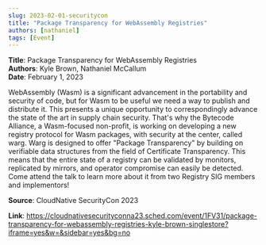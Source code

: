 ```yaml
---
slug: 2023-02-01-securitycon
title: "Package Transparency for WebAssembly Registries"  
authors: [nathaniel]
tags: [Event]
---
```


**Title**: Package Transparency for WebAssembly Registries   
**Authors**: Kyle Brown, Nathaniel McCallum   
**Date**: February 1, 2023   

WebAssembly (Wasm) is a significant advancement in the portability and security of code, but for Wasm to be useful we need a way to publish and distribute it. This presents a unique opportunity to correspondingly advance the state of the art in supply chain security. That's why the Bytecode Alliance, a Wasm-focused non-profit, is working on developing a new registry protocol for Wasm packages, with security at the center, called warg. Warg is designed to offer "Package Transparency" by building on verifiable data structures from the field of Certificate Transparency. This means that the entire state of a registry can be validated by monitors, replicated by mirrors, and operator compromise can easily be detected. Come attend the talk to learn more about it from two Registry SIG members and implementors!


**Source**: CloudNative SecurityCon 2023

**Link**: https://cloudnativesecurityconna23.sched.com/event/1FV31/package-transparency-for-webassembly-registries-kyle-brown-singlestore?iframe=yes&w=&sidebar=yes&bg=no
